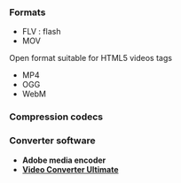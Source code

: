 ### Formats

* FLV : flash
* MOV

Open format suitable for HTML5 videos tags 
* MP4 
* OGG
* WebM


### Compression codecs


### Converter software

* **Adobe media encoder**
* [**Video Converter Ultimate**](http://www.wondershare.net/ad/video-converter-ultimate/index_mac.html)